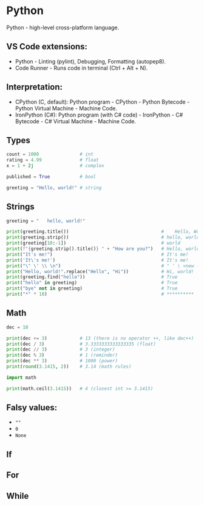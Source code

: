 # Python
Python - high-level cross-platform language.

## VS Code extensions:
* Python - Linting (pylint), Debugging, Formatting (autopep8).
* Code Runner - Runs code in terminal (Ctrl + Alt + N).

## Interpretation:
* CPython (C, default): Python program - CPython - Python Bytecode - Python Virtual Machine - Machine Code.
* IronPython (C#): Python program (with C# code) - IronPython - C# Bytecode - C# Virtual Machine - Machine Code.

## Types
```python
count = 1000               # int
rating = 4.99              # float
x = 1 + 2j                 # complex

published = True           # bool

greeting = "Hello, world!" # string
```

## Strings
```python
greeting = "   hello, world!"

print(greeting.title())                                  #    Hello, World!
print(greeting.strip())                                  # hello, world!
print(greeting[10:-1])                                   # world
print(f"{greeting.strip().title()} " + "How are you?")   # Hello, world! How are you?
print("It's me!")                                        # It's me!
print('It\'s me!')                                       # It's me!
print("\" \' \\ \n")                                     # " ' \ <new line character>
print("Hello, world!".replace("Hello", "Hi"))            # Hi, world!
print(greeting.find("hello"))                            # True
print("hello" in greeting)                               # True
print("bye" not in greeting)                             # True
print("*" * 10)                                          # **********
```

## Math
```python
dec = 10

print(dec += 3)            # 13 (there is no operator ++, like dec++)
print(dec / 3)             # 3.3333333333333335 (float)
print(dec // 3)            # 3 (integer)
print(dec % 3)             # 1 (reminder)
print(dec ** 3)            # 1000 (power)
print(round(3.1415, 2))    # 3.14 (math rules)
```
```python
import math

print(math.ceil(3.1415))   # 4 (closest int >= 3.1415)
```

## Falsy values:
* `""`
* `0`
* `None`

## If


## For


## While

